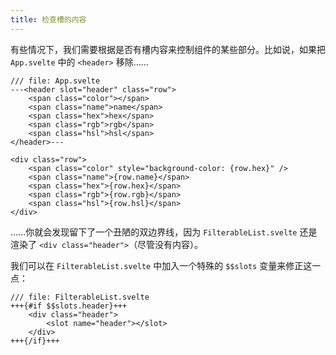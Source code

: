 ```yaml
---
title: 检查槽的内容
---
```


有些情况下，我们需要根据是否有槽内容来控制组件的某些部分。比如说，如果把 `App.svelte` 中的 `<header>` 移除……

```svelte
/// file: App.svelte
---<header slot="header" class="row">
	<span class="color"></span>
	<span class="name">name</span>
	<span class="hex">hex</span>
	<span class="rgb">rgb</span>
	<span class="hsl">hsl</span>
</header>---

<div class="row">
	<span class="color" style="background-color: {row.hex}" />
	<span class="name">{row.name}</span>
	<span class="hex">{row.hex}</span>
	<span class="rgb">{row.rgb}</span>
	<span class="hsl">{row.hsl}</span>
</div>
```

……你就会发现留下了一个丑陋的双边界线，因为 `FilterableList.svelte` 还是渲染了 `<div class="header">`（尽管没有内容）。

我们可以在 `FilterableList.svelte` 中加入一个特殊的 `$$slots` 变量来修正这一点：

```svelte
/// file: FilterableList.svelte
+++{#if $$slots.header}+++
	<div class="header">
		<slot name="header"></slot>
	</div>
+++{/if}+++
```
